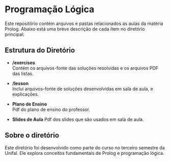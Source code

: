# Programação Lógica

Este repositório contém arquivos e pastas relacionados as aulas da matéria Prolog. Abaixo está uma breve descrição de cada item no diretório principal:

## Estrutura do Diretório

- **/exercises**  
    Contém os arquivos-fonte das soluções resolvidas e os arquivos PDF das listas.

- **/lesson**  
    Inclui arquivos-fonte de soluções desenvolvidas em sala de aula, e explicações.

- **Plano de Ensino**  
    Pdf do plano de ensino do professor.

- **Slides de Aula**
    Pdf dos slides que são usados em sala de aula.

## Sobre o diretório

Este diretório foi desenvolvido como parte do curso no terceiro semestre da Unifal. Ele explora conceitos fundamentais de Prolog e programação lógica.
